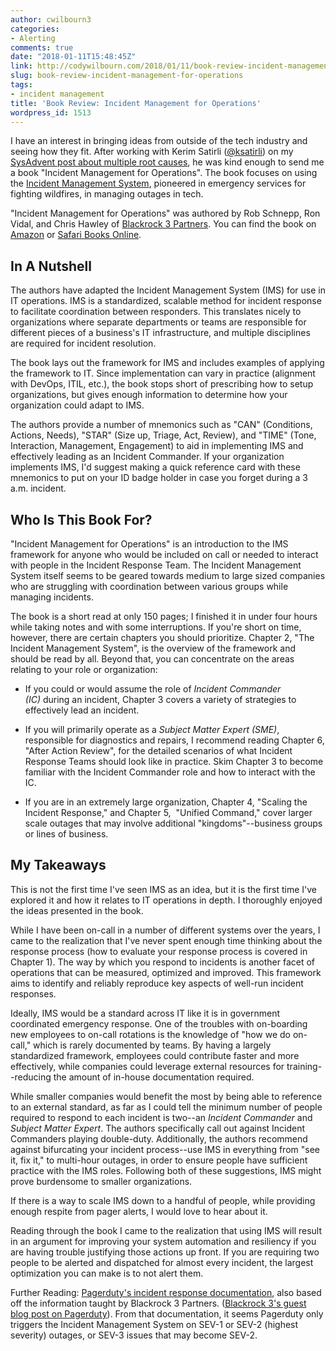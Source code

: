 ```yaml
---
author: cwilbourn3
categories:
- Alerting
comments: true
date: "2018-01-11T15:48:45Z"
link: http://codywilbourn.com/2018/01/11/book-review-incident-management-for-operations/
slug: book-review-incident-management-for-operations
tags:
- incident management
title: 'Book Review: Incident Management for Operations'
wordpress_id: 1513
---
```


I have an interest in bringing ideas from outside of the tech industry and seeing how they fit. After working with Kerim Satirli ([@ksatirli](http://sysadvent.blogspot.com/2017/12/twitter.com/ksatirli)) on my [SysAdvent post about multiple root causes](http://codywilbourn.com/2018/01/02/root-cause-is-plural/), he was kind enough to send me a book "Incident Management for Operations". The book focuses on using the [Incident Management System](https://en.wikipedia.org/wiki/National_Incident_Management_System), pioneered in emergency services for fighting wildfires, in managing outages in tech.

"Incident Management for Operations" was authored by Rob Schnepp, Ron Vidal, and Chris Hawley of [Blackrock 3 Partners](http://www.blackrock3.com/the-team.html). You can find the book on [Amazon](https://www.amazon.com/Incident-Management-Operations-Rob-Schnepp/dp/1491917628) or [Safari Books Online](https://www.safaribooksonline.com/library/view/incident-management-for/9781491917619/).


## In A Nutshell


The authors have adapted the Incident Management System (IMS) for use in IT operations. IMS is a standardized, scalable method for incident response to facilitate coordination between responders. This translates nicely to organizations where separate departments or teams are responsible for different pieces of a business's IT infrastructure, and multiple disciplines are required for incident resolution.

The book lays out the framework for IMS and includes examples of applying the framework to IT. Since implementation can vary in practice (alignment with DevOps, ITIL, etc.), the book stops short of prescribing how to setup organizations, but gives enough information to determine how your organization could adapt to IMS.

The authors provide a number of mnemonics such as "CAN" (Conditions, Actions, Needs), "STAR" (Size up, Triage, Act, Review), and "TIME" (Tone, Interaction, Management, Engagement) to aid in implementing IMS and effectively leading as an Incident Commander. If your organization implements IMS, I'd suggest making a quick reference card with these mnemonics to put on your ID badge holder in case you forget during a 3 a.m. incident.

<!--more-->


## Who Is This Book For?


"Incident Management for Operations" is an introduction to the IMS framework for anyone who would be included on call or needed to interact with people in the Incident Response Team. The Incident Management System itself seems to be geared towards medium to large sized companies who are struggling with coordination between various groups while managing incidents.

The book is a short read at only 150 pages; I finished it in under four hours while taking notes and with some interruptions. If you're short on time, however, there are certain chapters you should prioritize. Chapter 2, "The Incident Management System", is the overview of the framework and should be read by all. Beyond that, you can concentrate on the areas relating to your role or organization:



	
  * If you could or would assume the role of _Incident Commander (IC)_ during an incident, Chapter 3 covers a variety of strategies to effectively lead an incident.

	
  * If you will primarily operate as a _Subject Matter Expert (SME)_, responsible for diagnostics and repairs, I recommend reading Chapter 6, "After Action Review", for the detailed scenarios of what Incident Response Teams should look like in practice. Skim Chapter 3 to become familiar with the Incident Commander role and how to interact with the IC.

	
  * If you are in an extremely large organization, Chapter 4, "Scaling the Incident Response," and Chapter 5,  "Unified Command," cover larger scale outages that may involve additional "kingdoms"--business groups or lines of business.




## My Takeaways


This is not the first time I've seen IMS as an idea, but it is the first time I've explored it and how it relates to IT operations in depth. I thoroughly enjoyed the ideas presented in the book.

While I have been on-call in a number of different systems over the years, I came to the realization that I've never spent enough time thinking about the response process (how to evaluate your response process is covered in Chapter 1). The way by which you respond to incidents is another facet of operations that can be measured, optimized and improved. This framework aims to identify and reliably reproduce key aspects of well-run incident responses.

Ideally, IMS would be a standard across IT like it is in government coordinated emergency response. One of the troubles with on-boarding new employees to on-call rotations is the knowledge of "how we do on-call," which is rarely documented by teams. By having a largely standardized framework, employees could contribute faster and more effectively, while companies could leverage external resources for training--reducing the amount of in-house documentation required.

While smaller companies would benefit the most by being able to reference to an external standard, as far as I could tell the minimum number of people required to respond to each incident is two--an _Incident Commander_ and _Subject Matter Expert_. The authors specifically call out against Incident Commanders playing double-duty. Additionally, the authors recommend against bifurcating your incident process--use IMS in everything from "see it, fix it," to multi-hour outages, in order to ensure people have sufficient practice with the IMS roles. Following both of these suggestions, IMS might prove burdensome to smaller organizations.

If there is a way to scale IMS down to a handful of people, while providing enough respite from pager alerts, I would love to hear about it.

Reading through the book I came to the realization that using IMS will result in an argument for improving your system automation and resiliency if you are having trouble justifying those actions up front. If you are requiring two people to be alerted and dispatched for almost every incident, the largest optimization you can make is to not alert them.

Further Reading: [Pagerduty's incident response documentation](https://response.pagerduty.com/), also based off the information taught by Blackrock 3 Partners. ([Blackrock 3's guest blog post on Pagerduty](https://www.pagerduty.com/blog/peacetime-wartime-devops/)). From that documentation, it seems Pagerduty only triggers the Incident Management System on SEV-1 or SEV-2 (highest severity) outages, or SEV-3 issues that may become SEV-2.
